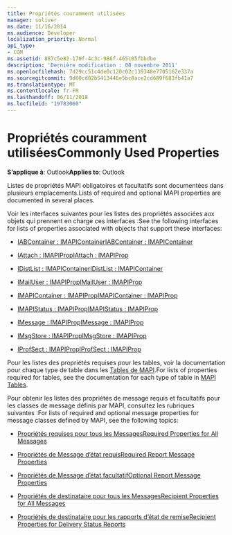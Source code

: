 ```yaml
---
title: Propriétés couramment utilisées
manager: soliver
ms.date: 11/16/2014
ms.audience: Developer
localization_priority: Normal
api_type:
- COM
ms.assetid: 887c5e82-170f-4c3c-986f-465c05fbbdbe
description: 'Dernière modification : 08 novembre 2011'
ms.openlocfilehash: 7d29cc51c4de0c120c02c139348e7705162e337a
ms.sourcegitcommit: 9d60cd82b5413446e5bc8ace2cd689f683fb41a7
ms.translationtype: MT
ms.contentlocale: fr-FR
ms.lasthandoff: 06/11/2018
ms.locfileid: "19783060"
---
```

# <a name="commonly-used-properties"></a><span data-ttu-id="8ab84-103">Propriétés couramment utilisées</span><span class="sxs-lookup"><span data-stu-id="8ab84-103">Commonly Used Properties</span></span>

 
  
<span data-ttu-id="8ab84-104">**S’applique à**: Outlook</span><span class="sxs-lookup"><span data-stu-id="8ab84-104">**Applies to**: Outlook</span></span> 
  
<span data-ttu-id="8ab84-105">Listes de propriétés MAPI obligatoires et facultatifs sont documentées dans plusieurs emplacements.</span><span class="sxs-lookup"><span data-stu-id="8ab84-105">Lists of required and optional MAPI properties are documented in several places.</span></span>
  
<span data-ttu-id="8ab84-106">Voir les interfaces suivantes pour les listes des propriétés associées aux objets qui prennent en charge ces interfaces :</span><span class="sxs-lookup"><span data-stu-id="8ab84-106">See the following interfaces for lists of properties associated with objects that support these interfaces:</span></span>
  
- [<span data-ttu-id="8ab84-107">IABContainer : IMAPIContainer</span><span class="sxs-lookup"><span data-stu-id="8ab84-107">IABContainer : IMAPIContainer</span></span>](iabcontainerimapicontainer.md)
    
- [<span data-ttu-id="8ab84-108">IAttach : IMAPIProp</span><span class="sxs-lookup"><span data-stu-id="8ab84-108">IAttach : IMAPIProp</span></span>](iattachimapiprop.md)
    
- [<span data-ttu-id="8ab84-109">IDistList : IMAPIContainer</span><span class="sxs-lookup"><span data-stu-id="8ab84-109">IDistList : IMAPIContainer</span></span>](idistlistimapicontainer.md)
    
- [<span data-ttu-id="8ab84-110">IMailUser : IMAPIProp</span><span class="sxs-lookup"><span data-stu-id="8ab84-110">IMailUser : IMAPIProp</span></span>](imailuserimapiprop.md)
    
- [<span data-ttu-id="8ab84-111">IMAPIContainer : IMAPIProp</span><span class="sxs-lookup"><span data-stu-id="8ab84-111">IMAPIContainer : IMAPIProp</span></span>](imapicontainerimapiprop.md)
    
- [<span data-ttu-id="8ab84-112">IMAPIStatus : IMAPIProp</span><span class="sxs-lookup"><span data-stu-id="8ab84-112">IMAPIStatus : IMAPIProp</span></span>](imapistatusimapiprop.md)
    
- [<span data-ttu-id="8ab84-113">IMessage : IMAPIProp</span><span class="sxs-lookup"><span data-stu-id="8ab84-113">IMessage : IMAPIProp</span></span>](imessageimapiprop.md)
    
- [<span data-ttu-id="8ab84-114">IMsgStore : IMAPIProp</span><span class="sxs-lookup"><span data-stu-id="8ab84-114">IMsgStore : IMAPIProp</span></span>](imsgstoreimapiprop.md)
    
- [<span data-ttu-id="8ab84-115">IProfSect : IMAPIProp</span><span class="sxs-lookup"><span data-stu-id="8ab84-115">IProfSect : IMAPIProp</span></span>](iprofsectimapiprop.md)
    
<span data-ttu-id="8ab84-116">Pour les listes des propriétés requises pour les tables, voir la documentation pour chaque type de table dans les [Tables de MAPI](mapi-tables.md).</span><span class="sxs-lookup"><span data-stu-id="8ab84-116">For lists of properties required for tables, see the documentation for each type of table in [MAPI Tables](mapi-tables.md).</span></span>
  
<span data-ttu-id="8ab84-117">Pour obtenir les listes des propriétés de message requis et facultatifs pour les classes de message définis par MAPI, consultez les rubriques suivantes :</span><span class="sxs-lookup"><span data-stu-id="8ab84-117">For lists of required and optional message properties for message classes defined by MAPI, see the following topics:</span></span> 
  
- [<span data-ttu-id="8ab84-118">Propriétés requises pour tous les Messages</span><span class="sxs-lookup"><span data-stu-id="8ab84-118">Required Properties for All Messages</span></span>](required-properties-for-all-messages.md)
    
- [<span data-ttu-id="8ab84-119">Propriétés de Message d’état requis</span><span class="sxs-lookup"><span data-stu-id="8ab84-119">Required Report Message Properties</span></span>](required-report-message-properties.md)
    
- [<span data-ttu-id="8ab84-120">Propriétés de Message d’état facultatif</span><span class="sxs-lookup"><span data-stu-id="8ab84-120">Optional Report Message Properties</span></span>](optional-report-message-properties.md)
    
- [<span data-ttu-id="8ab84-121">Propriétés de destinataire pour tous les Messages</span><span class="sxs-lookup"><span data-stu-id="8ab84-121">Recipient Properties for All Messages</span></span>](recipient-properties-for-all-messages.md)
    
- [<span data-ttu-id="8ab84-122">Propriétés de destinataire pour les rapports d’état de remise</span><span class="sxs-lookup"><span data-stu-id="8ab84-122">Recipient Properties for Delivery Status Reports</span></span>](recipient-properties-for-delivery-status-reports.md)
    

